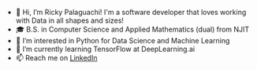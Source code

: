 - 👋 Hi, I’m Ricky Palaguachi! I'm a software developer that loves working with Data in all shapes and sizes!
- 🎓 B.S. in Computer Science and Applied Mathematics (dual) from NJIT
- 👀 I’m interested in Python for Data Science and Machine Learning
- 🌱 I’m currently learning TensorFlow at DeepLearning.ai
- 📫 Reach me on [LinkedIn](https://www.linkedin.com/in/rickypalaguachi/)

<!---
rpalaguachi/rpalaguachi is a ✨ special ✨ repository because its `README.md` (this file) appears on your GitHub profile.
You can click the Preview link to take a look at your changes.
--->
